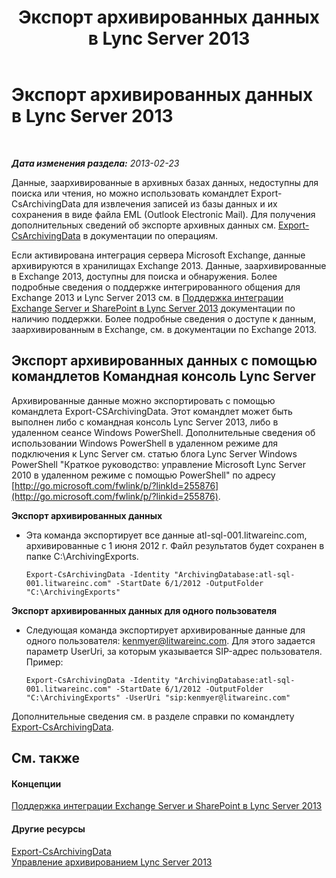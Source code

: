﻿---
title: Экспорт архивированных данных в Lync Server 2013
TOCTitle: Экспорт архивированных данных в Lync Server 2013
ms:assetid: 09450d54-769b-4741-924b-e390664d506f
ms:mtpsurl: https://technet.microsoft.com/ru-ru/library/JJ204657(v=OCS.15)
ms:contentKeyID: 49308873
ms.date: 05/19/2016
mtps_version: v=OCS.15
ms.translationtype: HT
---

# Экспорт архивированных данных в Lync Server 2013

 

_**Дата изменения раздела:** 2013-02-23_

Данные, заархивированные в архивных базах данных, недоступны для поиска или чтения, но можно использовать командлет Export-CsArchivingData для извлечения записей из базы данных и их сохранения в виде файла EML (Outlook Electronic Mail). Для получения дополнительных сведений об экспорте архивных данных см. [Export-CsArchivingData](export-csarchivingdata.md) в документации по операциям.

Если активирована интеграция сервера Microsoft Exchange, данные архивируются в хранилищах Exchange 2013. Данные, заархивированные в Exchange 2013, доступны для поиска и обнаружения. Более подробные сведения о поддержке интегрированного общения для Exchange 2013 и Lync Server 2013 см. в [Поддержка интеграции Exchange Server и SharePoint в Lync Server 2013](lync-server-2013-exchange-and-sharepoint-integration-support.md) документации по наличию поддержки. Более подробные сведения о доступе к данным, заархивированным в Exchange, см. в документации по Exchange 2013.

## Экспорт архивированных данных с помощью командлетов Командная консоль Lync Server

Архивированные данные можно экспортировать с помощью командлета Export-CSArchivingData. Этот командлет может быть выполнен либо с командная консоль Lync Server 2013, либо в удаленном сеансе Windows PowerShell. Дополнительные сведения об использовании Windows PowerShell в удаленном режиме для подключения к Lync Server см. статью блога Lync Server Windows PowerShell "Краткое руководство: управление Microsoft Lync Server 2010 в удаленном режиме с помощью PowerShell" по адресу [http://go.microsoft.com/fwlink/p/?linkId=255876](http://go.microsoft.com/fwlink/p/?linkid=255876).

**Экспорт архивированных данных**

  - Эта команда экспортирует все данные atl-sql-001.litwareinc.com, архивированные с 1 июня 2012 г. Файл результатов будет сохранен в папке C:\\ArchivingExports.
    
        Export-CsArchivingData -Identity "ArchivingDatabase:atl-sql-001.litwareinc.com" -StartDate 6/1/2012 -OutputFolder "C:\ArchivingExports"

**Экспорт архивированных данных для одного пользователя**

  - Следующая команда экспортирует архивированные данные для одного пользователя: kenmyer@litwareinc.com. Для этого задается параметр UserUri, за которым указывается SIP-адрес пользователя. Пример:
    
        Export-CsArchivingData -Identity "ArchivingDatabase:atl-sql-001.litwareinc.com" -StartDate 6/1/2012 -OutputFolder "C:\ArchivingExports" -UserUri "sip:kenmyer@litwareinc.com"

Дополнительные сведения см. в разделе справки по командлету [Export-CsArchivingData](export-csarchivingdata.md).

## См. также

#### Концепции

[Поддержка интеграции Exchange Server и SharePoint в Lync Server 2013](lync-server-2013-exchange-and-sharepoint-integration-support.md)  

#### Другие ресурсы

[Export-CsArchivingData](export-csarchivingdata.md)  
[Управление архивированием Lync Server 2013](lync-server-2013-managing-archiving.md)

